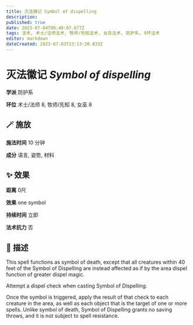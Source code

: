 ```yaml
---
title: 灭法徽记 Symbol of dispelling
description: 
published: true
date: 2023-07-04T00:40:07.677Z
tags: 法术, 术士/法师法术, 牧师/先知法术, 女巫法术, 防护系, 8环法术
editor: markdown
dateCreated: 2023-07-03T23:13:20.833Z
---
```


# **灭法徽记** *Symbol of dispelling*

**学派** 防护系 

**环位** 术士/法师 8, 牧师/先知 8, 女巫 8

## 🪄 施放

**施法时间** 10 分钟

**成分** 语言, 姿势, 材料

## ✨ 效果  

**距离** 0尺 

**效果** one symbol 

**持续时间** 立即 

**法术抗力** 否

## 📖 描述

This spell functions as symbol of death, except that all creatures within 40 feet of the Symbol of Dispelling are instead affected as if by the area dispel function of greater dispel magic.

Attempt a dispel check when casting Symbol of Dispelling.

Once the symbol is triggered, apply the result of that check to each creature in the area, as well as each object that is the target of one or more spells. Unlike symbol of death, Symbol of Dispelling grants no saving throws, and it is not subject to spell resistance.
    